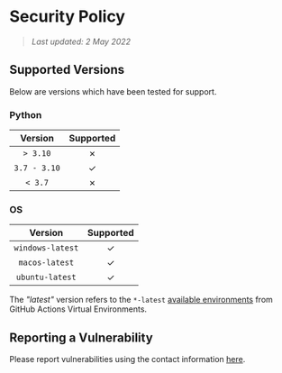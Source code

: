 # Security Policy

> _Last updated: 2 May 2022_

## Supported Versions

Below are versions which have been tested for support.

### Python

|   Version    | Supported |
|:------------:|:---------:|
|   `> 3.10`   |  &cross;  |
| `3.7 - 3.10` |  &check;  |
|   `< 3.7`    |  &cross;  |

### OS

|     Version      | Supported |
|:----------------:|:---------:|
| `windows-latest` |  &check;  |
|  `macos-latest`  |  &check;  |
| `ubuntu-latest`  |  &check;  |

The _"latest"_ version refers to the `*-latest` [available environments](https://github.com/actions/virtual-environments#available-environments)
from GitHub Actions Virtual Environments.

## Reporting a Vulnerability

Please report vulnerabilities using the contact information [here](https://r3w0p.github.io/contact/).
